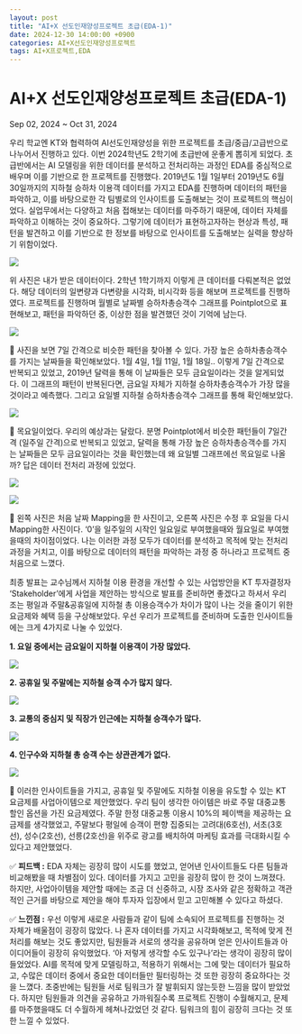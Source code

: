 ```yaml
---
layout: post
title: "AI+X 선도인재양성프로젝트 초급(EDA-1)"
date: 2024-12-30 14:00:00 +0900
categories: AI+X선도인재양성프로젝트
tags: AI+X프로젝트,EDA
---
```


# AI+X 선도인재양성프로젝트 초급(EDA-1)
Sep 02, 2024 ~ Oct 31, 2024


우리 학교엔 KT와 협력하여 AI선도인재양성을 위한 프로젝트를 초급/중급/고급반으로 나누어서 진행하고 있다. 이번 2024학년도 2학기에 초급반에 운좋게 뽑히게 되었다. 초급반에서는 AI 모델링을 위한 데이터를 분석하고 전처리하는 과정인 EDA를 중심적으로 배우며 이를 기반으로 한 프로젝트를 진행했다. 2019년도 1월 1일부터 2019년도 6월 30일까지의 지하철 승하차 이용객 데이터를 가지고 EDA를 진행하며 데이터의 패턴을 파악하고, 이를 바탕으로한 각 팀별로의 인사이트를 도출해보는 것이 프로젝트의 핵심이었다. 실업무에서는 다양하고 처음 접해보는 데이터를 마주하기 때문에, 데이터 자체를 파악하고 이해하는 것이 중요하다. 그렇기에 데이터가 표현하고자하는 현상과 특성, 패턴을 발견하고 이를 기반으로 한 정보를 바탕으로 인사이트를 도출해보는 실력을 향상하기 위함이었다.

![](https://rlatmddn0211.github.io/seungwoo_blog.github.io/assets/images/1.png)

위 사진은 내가 받은 데이터이다. 2학년 1학기까지 이렇게 큰 데이터를 다뤄본적은 없었다. 해당 데이터의 일변량과 다변량을 시각화, 비시각화 등을 해보며 프로젝트를 진행하였다. 프로젝트를 진행하며 월별로 날짜별 승하차총승객수 그래프를 Pointplot으로 표현해보고, 패턴을 파악하던 중, 이상한 점을 발견했던 것이 기억에 남는다.

![](https://rlatmddn0211.github.io/seungwoo_blog.github.io/assets/images/2.png)

📌 사진을 보면 7일 간격으로 비슷한 패턴을 찾아볼 수 있다. 가장 높은 승하차총승객수를 가지는 날짜들을 확인해보았다. 1월 4일, 1월 11일, 1월 18일.. 이렇게 7일 간격으로 반복되고 있었고, 2019년 달력을 통해 이 날짜들은 모두 금요일이라는 것을 알게되었다. 이 그래프의 패턴이 반복된다면, 금요일 자체가 지하철 승하차총승객수가 가장 많을 것이라고 예측했다. 그리고 요일별 지하철 승하차총승객수 그래프를 통해 확인해보았다.

![](https://rlatmddn0211.github.io/seungwoo_blog.github.io/assets/images/3.png)

📌 목요일이었다. 우리의 예상과는 달랐다. 분명 Pointplot에서 비슷한 패턴들이 7일간격 (일주일 간격)으로 반복되고 있었고, 달력을 통해 가장 높은 승하차총승객수를 가지는 날짜들은 모두 금요일이라는 것을 확인했는데 왜 요일별 그래프에선 목요일로 나올까? 답은 데이터 전처리 과정에 있었다.

![](https://rlatmddn0211.github.io/seungwoo_blog.github.io/assets/images/4.png)

![](https://rlatmddn0211.github.io/seungwoo_blog.github.io/assets/images/5.png)

📌 왼쪽 사진은 처음 날짜 Mapping을 한 사진이고, 오른쪽 사진은 수정 후 요일을 다시 Mapping한 사진이다. ‘0’을 일주일의 시작인 일요일로 부여했을때와 월요일로 부여했을때의 차이점이었다. 나는 이러한 과정 모두가 데이터를 분석하고 목적에 맞는 전처리 과정을 거치고, 이를 바탕으로 데이터의 패턴을 파악하는 과정 중 하나라고 프로젝트 중 처음으로 느꼈다.

최종 발표는 교수님께서 지하철 이용 환경을 개선할 수 있는 사업방안을 KT 투자결정자 ‘Stakeholder’에게 사업을 제안하는 방식으로 발표를 준비하면 좋겠다고 하셔서 우리 조는 평일과 주말&공휴일에 지하철 총 이용승객수가 차이가 많이 나는 것을 줄이기 위한 요금제와 혜택 등을 구상해보았다. 우선 우리가 프로젝트를 준비하며 도출한 인사이트들에는 크게 4가지로 나눌 수 있었다.

**1. 요일 중에서는 금요일이 지하철 이용객이 가장 많았다.**

![](https://rlatmddn0211.github.io/seungwoo_blog.github.io/assets/images/7.png)

**2. 공휴일 및 주말에는 지하철 승객 수가 많지 않다.**

![](https://rlatmddn0211.github.io/seungwoo_blog.github.io/assets/images/8.png)

**3. 교통의 중심지 및 직장가 인근에는 지하철 승객수가 많다.**

![](https://rlatmddn0211.github.io/seungwoo_blog.github.io/assets/images/6.png)

**4. 인구수와 지하철 총 승객 수는 상관관계가 없다.**

![](https://rlatmddn0211.github.io/seungwoo_blog.github.io/assets/images/9.png)

📌 이러한 인사이트들을 가지고, 공휴일 및 주말에도 지하철 이용을 유도할 수 있는 KT 요금제를 사업아이템으로 제안했었다. 우리 팀이 생각한 아이템은 바로 주말 대중교통 할인 옵션을 가진 요금제였다. 주말 한정 대중교통 이용시 10%의 페이백을 제공하는 요금제를 생각했었고, 주말보다 평일에 승객이 편향 집중되는 고려대(6호선), 서초(3호선), 성수(2호선), 선릉(2호선)을 위주로 광고를 배치하여 마케팅 효과를 극대화시킬 수 있다고 제안했었다.

✅ **피드백 :** EDA 자체는 굉장히 많이 시도를 했었고, 얻어낸 인사이트들도 다른 팀들과 비교해봤을 때 차별점이 있다. 데이터를 가지고 고민을 굉장히 많이 한 것이 느껴졌다. 하지만, 사업아이템을 제안할 때에는 조금 더 신중하고, 시장 조사와 같은 정확하고 객관적인 근거를 바탕으로 제안을 해야 투자자 입장에서 믿고 고민해볼 수 있다고 하셨다.

✅ **느낀점 :** 우선 이렇게 새로운 사람들과 같이 팀에 소속되어 프로젝트를 진행하는 것 자체가 배울점이 굉장히 많았다. 나 혼자 데이터를 가지고 시각화해보고, 목적에 맞게 전처리를 해보는 것도 좋았지만, 팀원들과 서로의 생각을 공유하며 얻은 인사이트들과 아이디어들이 굉장히 유익했었다. ‘아 저렇게 생각할 수도 있구나’라는 생각이 굉장히 많이 들었었다. AI를 목적에 맞게 모델링하고, 적용하기 위해서는 그에 맞는 데이터가 필요하고, 수많은 데이터 중에서 중요한 데이터들만 필터링하는 것 또한 굉장히 중요하다는 것을 느꼈다. 초중반에는 팀원들 서로 팀워크가 잘 발휘되지 않는듯한 느낌을 많이 받았었다. 하지만 팀원들과 의견을 공유하고 가까워질수록 프로젝트 진행이 수월해지고, 문제를 마주했을때도 더 수월하게 헤쳐나갔었던 것 같다. 팀워크의 힘이 굉장히 크다는 것 또한 느낄 수 있었다.
